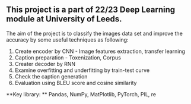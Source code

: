 ## This project is a part of 22/23 Deep Learning module at University of Leeds.

The aim of the project is to classify the images data set and improve the accuracy by some useful techniques as following:

1. Create encoder by CNN - Image features extraction, transfer learning
2. Caption preparation - Toxenization, Corpus
3. Creater decoder by RNN
4. Examine overfitting and underfitting by train-test curve
5. Check the caption generation
6. Evaluation using BLEU score and cosine similarity

**Key library: ** Pandas, NumPy, MatPlotlib, PyTorch, PIL, re
